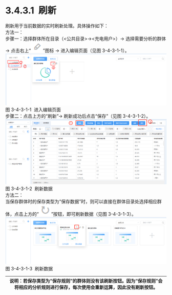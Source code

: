 # 3.4.3.1  刷新

刷新用于当前数据的实时刷新处理。具体操作如下：<br />方法一：<br />步骤一：选择群体所在目录（<公共目录>→<充电用户>）→ 选择需要分析的群体 → 点击右上“![](<../../assets/images/(245).png#height=16&width=19>)”图标 → 进入编辑页面（见图 3-4-3-1-1）。<br />![](<../../assets/images/(246).png#height=132&width=416>)<br />图 3-4-3-1-1  进入编辑页面<br />步骤二：点击上方的“刷新”→ 刷新成功后点击“保存”（见图 3-4-3-1-2）。<br />![](<../../assets/images/(247).png#height=168&width=415>)<br />图 3-4-3-1-2  刷新数据<br />方法二：<br />当保存群体时的保存类型为“保存数据”时，则可以直接在群体目录处选择相应群体，点击上方的“![](<../../assets/images/(248).png#height=17&width=20>)”按钮，即可刷新数据（见图 3-4-3-1-3）。<br />![](<../../assets/images/(249).png#height=120&width=414>)<br />图 3-4-3-1-3  刷新数据

| 说明：若保存类型为“保存规则”的群体则没有该刷新按钮。因为“保存规则”会将相应的分析规则进行保存，每次使用会重新运算，因此没有刷新按钮。 |
| ------------------------------------------------------------------------------------------------------------------------------------ |


<a name="P6Q76"></a>
